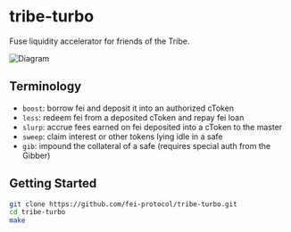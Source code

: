# tribe-turbo

Fuse liquidity accelerator for friends of the Tribe.

![Diagram](https://lucid.app/publicSegments/view/25002d8e-f4ed-4ba7-bec0-cdd3720f9add/image.png)

## Terminology

- `boost`: borrow fei and deposit it into an authorized cToken
- `less`: redeem fei from a deposited cToken and repay fei loan
- `slurp`: accrue fees earned on fei deposited into a cToken to the master
- `sweep`: claim interest or other tokens lying idle in a safe
- `gib`: impound the collateral of a safe (requires special auth from the Gibber)

## Getting Started

```sh
git clone https://github.com/fei-protocol/tribe-turbo.git
cd tribe-turbo
make
```
